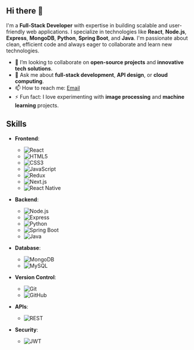 ## Hi there 👋

I'm a **Full-Stack Developer** with expertise in building scalable and user-friendly web applications. I specialize in technologies like **React**, **Node.js**, **Express**, **MongoDB**, **Python**, **Spring Boot**, and **Java**. I'm passionate about clean, efficient code and always eager to collaborate and learn new technologies.

- 👯 I’m looking to collaborate on **open-source projects** and **innovative tech solutions**.
- 💬 Ask me about **full-stack development**, **API design**, or **cloud computing**.
- 📫 How to reach me: [Email](mailto:beamlaktatek@gmail.com)
- ⚡ Fun fact: I love experimenting with **image processing** and **machine learning** projects.

## Skills

- **Frontend**:
  - ![React](https://img.shields.io/badge/-React-blue)
  - ![HTML5](https://img.shields.io/badge/-HTML5-orange)
  - ![CSS3](https://img.shields.io/badge/-CSS3-blue)
  - ![JavaScript](https://img.shields.io/badge/-JavaScript-yellow)
  - ![Redux](https://img.shields.io/badge/-Redux-purple)
  - ![Next.js](https://img.shields.io/badge/-Next.js-black)
  - ![React Native](https://img.shields.io/badge/-React%20Native-blue)

- **Backend**:
  - ![Node.js](https://img.shields.io/badge/-Node.js-green)
  - ![Express](https://img.shields.io/badge/-Express-yellow)
  - ![Python](https://img.shields.io/badge/-Python-blue)
  - ![Spring Boot](https://img.shields.io/badge/-Spring%20Boot-green)
  - ![Java](https://img.shields.io/badge/-Java-red)

- **Database**:
  - ![MongoDB](https://img.shields.io/badge/-MongoDB-green)
  - ![MySQL](https://img.shields.io/badge/-MySQL-blue)

- **Version Control**:
  - ![Git](https://img.shields.io/badge/-Git-orange)
  - ![GitHub](https://img.shields.io/badge/-GitHub-black)

- **APIs**:
  - ![REST](https://img.shields.io/badge/-REST-red)

- **Security**:
  - ![JWT](https://img.shields.io/badge/-JWT-yellow)

